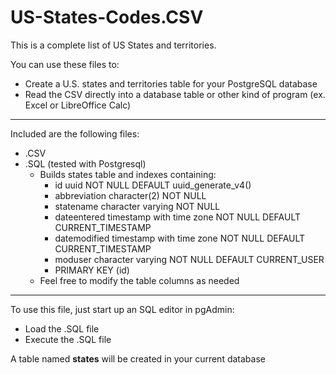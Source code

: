 # US-States-Codes.CSV

This is a complete list of US States and territories.

You can use these files to:
- Create a U.S. states and territories table for your PostgreSQL database
- Read the CSV directly into a database table or other kind of program (ex. Excel or LibreOffice Calc)

***

Included are the following files:
- .CSV
- .SQL (tested with Postgresql)
  - Builds states table and indexes containing:
    - id uuid NOT NULL DEFAULT uuid_generate_v4()
    - abbreviation character(2) NOT NULL
    - statename character varying NOT NULL
    - dateentered timestamp with time zone NOT NULL DEFAULT CURRENT_TIMESTAMP
    - datemodified timestamp with time zone NOT NULL DEFAULT CURRENT_TIMESTAMP
    - moduser character varying NOT NULL DEFAULT CURRENT_USER
    - PRIMARY KEY (id)
  - Feel free to modify the table columns as needed
 
***

To use this file, just start up an SQL editor in pgAdmin:
- Load the .SQL file
- Execute the .SQL file

A table named **states** will be created in your current database